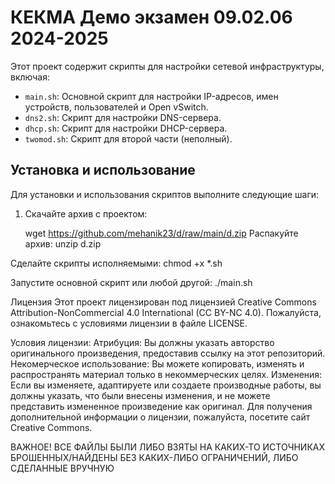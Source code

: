 # КЕКМА Демо экзамен 09.02.06 2024-2025

Этот проект содержит скрипты для настройки сетевой инфраструктуры, включая:

- `main.sh`: Основной скрипт для настройки IP-адресов, имен устройств, пользователей и Open vSwitch.
- `dns2.sh`: Скрипт для настройки DNS-сервера.
- `dhcp.sh`: Скрипт для настройки DHCP-сервера.
- `twomod.sh`: Скрипт для второй части (неполный).

## Установка и использование

Для установки и использования скриптов выполните следующие шаги:

1. Скачайте архив с проектом:

   wget https://github.com/mehanik23/d/raw/main/d.zip
Распакуйте архив:
unzip d.zip

Сделайте скрипты исполняемыми:
chmod +x *.sh

Запустите основной скрипт или любой другой:
./main.sh

Лицензия
Этот проект лицензирован под лицензией Creative Commons Attribution-NonCommercial 4.0 International (CC BY-NC 4.0). Пожалуйста, ознакомьтесь с условиями лицензии в файле LICENSE.

Условия лицензии:
Атрибуция: Вы должны указать авторство оригинального произведения, предоставив ссылку на этот репозиторий.
Некомерческое использование: Вы можете копировать, изменять и распространять материал только в некоммерческих целях.
Изменения: Если вы изменяете, адаптируете или создаете производные работы, вы должны указать, что были внесены изменения, и не можете представить измененное произведение как оригинал.
Для получения дополнительной информации о лицензии, пожалуйста, посетите сайт Creative Commons.

ВАЖНОЕ! ВСЕ ФАЙЛЫ БЫЛИ ЛИБО ВЗЯТЫ НА КАКИХ-ТО ИСТОЧНИКАХ БРОШЕННЫХ/НАЙДЕНЫ БЕЗ КАКИХ-ЛИБО ОГРАНИЧЕНИЙ, ЛИБО СДЕЛАННЫЕ ВРУЧНУЮ 
